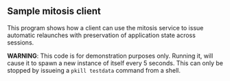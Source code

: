 ## Sample mitosis client

This program shows how a client can use the mitosis service to issue automatic
relaunches with preservation of application state across sessions.

**WARNING**: This code is for demonstration purposes only.
Running it, will cause it to spawn a new instance of itself every 5 seconds.
This can only be stopped by issueing a `pkill testdata` command from a shell.
